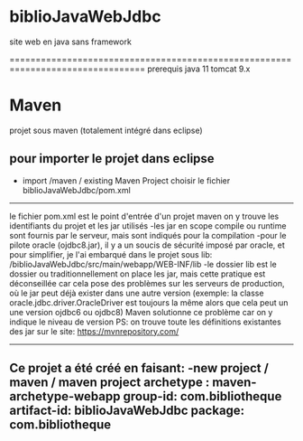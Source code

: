 # biblioJavaWebJdbc
site web en java sans framework

================================================================================
prerequis
java 11
tomcat 9.x


Maven
================================================================================
projet sous maven (totalement intégré dans eclipse)

pour importer le projet dans eclipse
-----------------------------
- import /maven / existing Maven Project
choisir le fichier biblioJavaWebJdbc/pom.xml
-----------------------------

le fichier pom.xml est le point d'entrée d'un projet maven
on y trouve les identifiants du projet et les jar utilisés
-les jar en scope compile ou runtime sont fournis par le serveur, mais sont indiqués pour la compilation
-pour le pilote oracle (ojdbc8.jar), il y a un soucis de sécurité imposé par oracle, et pour simplifier, je l'ai embarqué dans le projet sous lib:
/biblioJavaWebJdbc/src/main/webapp/WEB-INF/lib
-le dossier lib est le dossier ou traditionnellement on place les jar,
mais cette pratique est déconseillée car cela pose des problèmes sur les serveurs de production, où le jar peut déjà exister dans une autre version (exemple: la classe oracle.jdbc.driver.OracleDriver est toujours la même alors que cela peut un une version ojdbc6 ou ojdbc8)
Maven solutionne ce problème car on y indique le niveau de version
PS: on trouve toute les définitions existantes des jar sur le site:
https://mvnrepository.com/ 

-----------------------------
Ce projet a été créé en faisant:
-new project / maven / maven project
archetype : maven-archetype-webapp
group-id: com.bibliotheque
artifact-id: biblioJavaWebJdbc
package: com.bibliotheque
-----------------------------
